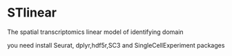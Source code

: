 # STlinear
The spatial transcriptomics linear model of identifying domain

you need install Seurat, dplyr,hdf5r,SC3 and SingleCellExperiment packages
